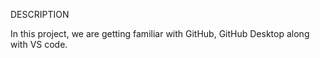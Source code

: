 DESCRIPTION

In this project, we are getting familiar with GitHub, GitHub Desktop along with VS code. 

